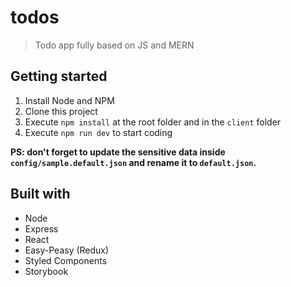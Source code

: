 # todos

> Todo app fully based on JS and MERN

## Getting started

1. Install Node and NPM
2. Clone this project
3. Execute `npm install` at the root folder and in the `client` folder
4. Execute `npm run dev` to start coding

**PS: don't forget to update the sensitive data inside `config/sample.default.json` and rename it to `default.json`.**

## Built with

- Node
- Express
- React
- Easy-Peasy (Redux)
- Styled Components
- Storybook
